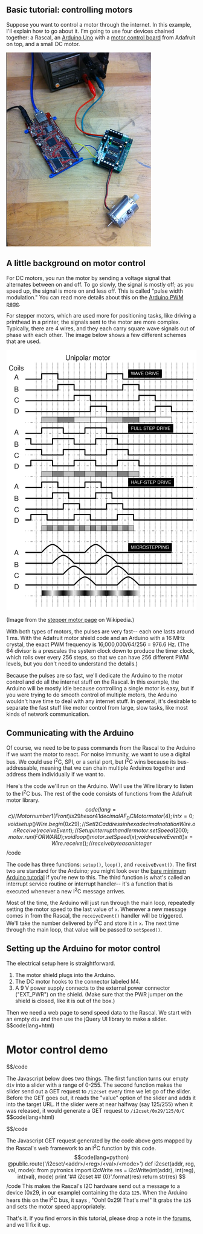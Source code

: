 ## Basic tutorial: controlling motors ##

Suppose you want to control a motor through the internet. In this example, I'll explain how to go about it. I'm going to use four devices chained together: a Rascal, an [Arduino Uno][2] with a [motor control board][1] from Adafruit on top, and a small DC motor.

<img src="/img/i2c-motor-control.jpg">

## A little background on motor control ##

For DC motors, you run the motor by sending a voltage signal that alternates between on and off. To go slowly, the signal is mostly off; as you speed up, the signal is more on and less off. This is called "pulse width modulation." You can read more details about this on the [Arduino PWM page][3].

For stepper motors, which are used more for positioning tasks, like driving a printhead in a printer, the signals sent to the motor are more complex. Typically, there are 4 wires, and they each carry square wave signals out of phase with each other. The image below shows a few different schemes that are used.

<img src="/img/stepper-motor-waveforms.png">

(Image from the [stepper motor page][4] on Wikipedia.)

With both types of motors, the pulses are very fast-- each one lasts around 1 ms. With the Adafruit motor shield code and an Arduino with a 16 MHz crystal, the exact PWM frequency is 16,000,000/64/256 = 976.6 Hz. (The 64 divisor is a prescales the system clock down to produce the timer clock, which rolls over every 256 steps, so that we can have 256 different PWM levels, but you don't need to understand the details.)

Because the pulses are so fast, we'll dedicate the Arduino to the motor control and do all the internet stuff on the Rascal. In this example, the Arduino will be mostly idle because controlling a single motor is easy, but if you were trying to do smooth control of multiple motors, the Arduino wouldn't have time to deal with any internet stuff. In general, it's desirable to separate the fast stuff like motor control from large, slow tasks, like most kinds of network communication.

## Communicating with the Arduino ##

Of course, we need to be to pass commands from the Rascal to the Arduino if we want the motor to react. For noise immunity, we want to use a digital bus. We could use I<sup>2</sup>C, SPI, or a serial port, but I<sup>2</sup>C wins because its bus-addressable, meaning that we can chain multiple Arduinos together and address them individually if we want to.

Here's the code we'll run on the Arduino. We'll use the Wire library to listen to the I<sup>2</sup>C bus. The rest of the code consists of functions from the Adafruit motor library.
$$code(lang=c)
// Motor number 1 (Front) is 29 hex or 41 decimal
AF_DCMotor motor(4);
int x=0;
void setup() 
{
    Wire.begin(0x29);              // Set I2C address in hexadecimal notation
    Wire.onReceive(receiveEvent);  // Set up interrupt handler
    motor.setSpeed(200);
    motor.run(FORWARD);
}
void loop() 
{
    motor.setSpeed(x);
}
void receiveEvent() 
{
    x = Wire.receive();    // receive byte as an integer
}
$$/code

The code has three functions: <code>setup()</code>, <code>loop()</code>, and <code>receiveEvent()</code>. The first two are standard for the Arduino; you might look over the [bare minimum Arduino tutorial][5] if you're new to this. The third function is what's called an interrupt service routine or interrupt handler-- it's a function that is executed whenever a new I<sup>2</sup>C message arrives.

Most of the time, the Arduino will just run through the main loop, repeatedly setting the motor speed to the last value of <code>x</code>. Whenever a new message comes in from the Rascal, the <code>receiveEvent()</code> handler will be triggered. We'll take the number delivered by I<sup>2</sup>C and store it in <code>x</code>. The next time through the main loop, that value will be passed to <code>setSpeed()</code>.

## Setting up the Arduino for motor control ##

The electrical setup here is straightforward.

1. The motor shield plugs into the Arduino.
2. The DC motor hooks to the connector labeled M4.
3. A 9 V power supply connects to the external power connector ("EXT_PWR") on the shield. (Make sure that the PWR jumper on the shield is closed, like it is out of the box.)

Then we need a web page to send speed data to the Rascal. We start with an empty <code>div</code> and then use the jQuery UI library to make a slider.
$$code(lang=html)
<h1>Motor control demo</h1>
<div id="slider"></div>
$$/code

The Javascript below does two things. The first function turns our empty <code>div</code> into a slider with a range of 0-255. The second function makes the slider send out a GET request to <code>/i2cset</code> every time we let go of the slider. Before the GET goes out, it reads the "value" option of the slider and adds it into the target URL. If the slider were at near halfway (say 125/255) when it was released, it would generate a GET request to <code>/i2cset/0x29/125/0/C</code>
$$code(lang=html)
<script type="text/javascript">
$(function() {
    $( "#slider" ).slider({ min: 0, max: 255 });
});
$( "#slider" ).bind( "slidestop", function(event, ui) {
    var value = $( "#slider" ).slider( "option", "value" );
    $.get("/i2cset/0x29/" + value + "/0/C");
});
</script>
$$/code

The Javascript GET request generated by the code above gets mapped by the Rascal's web framework to an I<sup>2</sup>C function by this code.
$$code(lang=python)
@public.route('/i2cset/<addr>/<reg>/<val>/<mode>')
def i2cset(addr, reg, val, mode):
    from pytronics import i2cWrite
    res = i2cWrite(int(addr), int(reg), int(val), mode)
    print '## i2cset ## {0}'.format(res)
    return str(res)
$$/code
This makes the Rascal's I2C hardware send out a message to a device (0x29, in our example) containing the data <code>125</code>. When the Arduino hears this on the I<sup>2</sup>C bus, it says , "Ooh! 0x29! That's me!" It grabs the <code>125</code> and sets the motor speed appropriately.

That's it. If you find errors in this tutorial, please drop a note in the [forums][6], and we'll fix it up.

[1]: http://www.adafruit.com/products/81
[2]: http://arduino.cc/en/Main/ArduinoBoardUno
[3]: http://www.arduino.cc/en/Tutorial/PWM
[4]: http://en.wikipedia.org/wiki/Stepper_motor
[5]: http://arduino.cc/en/Tutorial/BareMinimum
[6]: /forum/